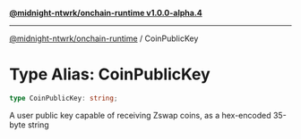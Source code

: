 [**@midnight-ntwrk/onchain-runtime v1.0.0-alpha.4**](../README.md)

***

[@midnight-ntwrk/onchain-runtime](../globals.md) / CoinPublicKey

# Type Alias: CoinPublicKey

```ts
type CoinPublicKey: string;
```

A user public key capable of receiving Zswap coins, as a hex-encoded 35-byte
string

